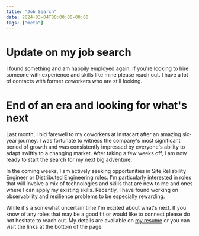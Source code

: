 ```yaml
---
title: "Job Search"
date: 2024-03-04T00:00:00-00:00
tags: ["meta"]
---
```


# Update on my job search

I found something and am happily employed again. If you're looking to hire someone with experience and skills like mine please reach out. I have a lot of contacts with former coworkers who are still looking. 

<!--more-->

# End of an era and looking for what's next

Last month, I bid farewell to my coworkers at Instacart after an amazing six-year journey. I was fortunate to witness the company's most significant period of growth and was consistently impressed by everyone's ability to adapt swiftly to a changing market. After taking a few weeks off, I am now ready to start the search for my next big adventure.

In the coming weeks, I am actively seeking opportunities in Site Reliability Engineer or Distributed Engineering roles. I'm particularly interested in roles that will involve a mix of technologies and skills that are new to me and ones where I can apply my existing skills. Recently, I have found working on observability and resilience problems to be especially rewarding.

While it's a somewhat uncertain time I'm excited about what's next. If you know of any roles that may be a good fit or would like to connect please do not hesitate to reach out. My details are available on [my resume](/resume) or you can visit the links at the bottom of the page.
